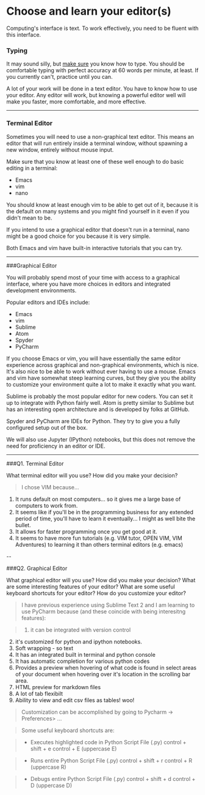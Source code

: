 # Choose and learn your editor(s)


Computing's interface is text. To work effectively, you need to be fluent with this interface.


### Typing

It may sound silly, but [make sure](http://www.typingtest.com/) you know how to type. You should be comfortable typing with perfect accuracy at 60 words per minute, at least. If you currently can't, practice until you can.

A lot of your work will be done in a text editor. You have to know how to use your editor. Any editor will work, but knowing a powerful editor well will make you faster, more comfortable, and more effective.

---

### Terminal Editor

Sometimes you will need to use a non-graphical text editor. This means an editor that will run entirely inside a terminal window, without spawning a new window, entirely without mouse input.

Make sure that you know at least one of these well enough to do basic editing in a terminal:

 * Emacs
 * vim
 * nano

You should know at least enough vim to be able to get out of it, because it is the default on many systems and you might find yourself in it even if you didn't mean to be.

If you intend to use a graphical editor that doesn't run in a terminal, nano might be a good choice for you because it is very simple.

Both Emacs and vim have built-in interactive tutorials that you can try.



---

###Graphical Editor

You will probably spend most of your time with access to a graphical interface, where you have more choices in editors and integrated development environments.

Popular editors and IDEs include:

 * Emacs
 * vim
 * Sublime
 * Atom
 * Spyder
 * PyCharm

If you choose Emacs or vim, you will have essentially the same editor experience across graphical and non-graphical environments, which is nice. It's also nice to be able to work without ever having to use a mouse. Emacs and vim have somewhat steep learning curves, but they give you the ability to customize your environment quite a lot to make it exactly what you want.

Sublime is probably the most popular editor for new coders. You can set it up to integrate with Python fairly well. Atom is pretty similar to Sublime but has an interesting open architecture and is developed by folks at GitHub.

Spyder and PyCharm are IDEs for Python. They try to give you a fully configured setup out of the box.

We will also use Jupyter (IPython) notebooks, but this does not remove the need for proficiency in an editor or IDE.

---

###Q1. Terminal Editor

What terminal editor will you use? How did you make your decision?

> I chose VIM because...
1) It runs default on most computers... so it gives me a large base of computers to work from.
2) It seems like if you'll be in the programming business for any extended period of time, you'll have to learn it eventually... I might as well bite the bullet.
3) It allows for faster programming once you get good at it.
4) It seems to have more fun tutorials (e.g. VIM tutor, OPEN VIM, VIM Adventures) to learning it than others terminal editors (e.g. emacs) 

--

###Q2. Graphical Editor

What graphical editor will you use? How did you make your decision? What are some interesting features of your editor? What are some useful keyboard shortcuts for your editor? How do you customize your editor?

> I have previous experience using Sublime Text 2 and I am learning to use PyCharm because (and these coincide with being interesitng features):

>1) it can be integrated with version control
2) it's customized for python and ipython notebooks.
3) Soft wrapping - so text 
4) It has an integrated built in terminal and python console
5) It has automatic completion for various python codes
6) Provides a preview when hovering of what code is found in select areas
 of your document when hovering over it's location in the scrolling bar area.
7) HTML preview for markdown files
8) A lot of tab flexibilt
9) Ability to view and edit csv files as tables! woo!
 
> Customization can be accomplished by going to Pycharm -> Preferences> ... 

> Some useful keyboard shortcuts are:

> * Executes highlighted code in Python Script File (.py) 
control + shift + e
control + E (uppercase E)

> * Runs entire Python Script File (.py) 
control + shift + r
control + R (uppercase R)

> * Debugs entire Python Script File (.py) 
control + shift + d
control + D (uppercase D)

